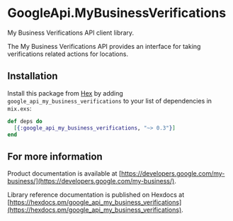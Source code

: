 # GoogleApi.MyBusinessVerifications

My Business Verifications API client library.

The My Business Verifications API provides an interface for taking verifications related actions for locations.

## Installation

Install this package from [Hex](https://hex.pm) by adding
`google_api_my_business_verifications` to your list of dependencies in `mix.exs`:

```elixir
def deps do
  [{:google_api_my_business_verifications, "~> 0.3"}]
end
```

## For more information

Product documentation is available at [https://developers.google.com/my-business/](https://developers.google.com/my-business/).

Library reference documentation is published on Hexdocs at
[https://hexdocs.pm/google_api_my_business_verifications](https://hexdocs.pm/google_api_my_business_verifications).
